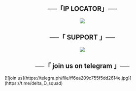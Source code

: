 <h2 align="center">
    ──「IP LOCATOR」──
  </h2>
  <p align="center">
  <img src="https://telegra.ph/file/609ef7672da67a27b0456.jpg">
</p>

<h2 align="center">
    ──「 SUPPORT 」──
</h2> 

<p align="center">
  <img src="https://telegra.ph/file/cba6284406789882d1b5d.jpg">
</p>
<h2 align="center">
    ──「 join us on telegram 」──
</h2>
[![join us](https://telegra.ph/file/ff6ea209c755f5dd2614e.jpg)](https://t.me/delta_D_squad)
